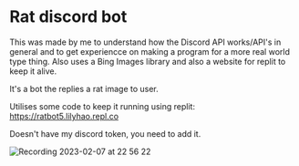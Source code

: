 # Rat discord bot

This was made by me to understand how the Discord API works/API's in general and to get experiencce on making a program for a more real world type thing. Also uses a Bing Images library and also a website for replit to keep it alive.

It's a bot the replies a rat image to user.

Utilises some code to keep it running using replit: https://ratbot5.lilyhao.repl.co

Doesn't have my discord token, you need to add it.


![Recording 2023-02-07 at 22 56 22](https://user-images.githubusercontent.com/112970249/217429284-f8f214ac-9038-4be1-8443-9a5ca90ba4f8.gif)

